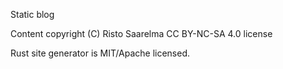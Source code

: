 Static blog

Content copyright (C) Risto Saarelma
CC BY-NC-SA 4.0 license

Rust site generator is MIT/Apache licensed.
